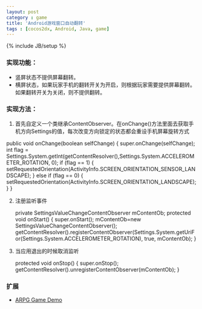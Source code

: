 ```yaml
---
layout: post
category : game
title: 'Android游戏窗口自动翻转'
tags : [cocos2dx, Android, Java, game]
---
```

{% include JB/setup %}

### 实现功能：

* 竖屏状态不提供屏幕翻转。
* 横屏状态，如果玩家手机的翻转开关为开启，则根据玩家需要提供屏幕翻转。如果翻转开关为关闭，则不提供翻转。

### 实现方法：

1. 首先自定义一个类继承ContentObserver。在onChange()方法里面去获取手机方向Settings的值，每次改变方向锁定的状态都会重设手机屏幕旋转方式

<!--more-->
    
public void onChange(boolean selfChange) {
	super.onChange(selfChange);
	int flag = Settings.System.getInt(getContentResolver(),Settings.System.ACCELEROMETER_ROTATION, 0);
	if (flag == 1)
	{
		setRequestedOrientation(ActivityInfo.SCREEN_ORIENTATION_SENSOR_LANDSCAPE);
	}
	else if (flag == 0)
	{
		setRequestedOrientation(ActivityInfo.SCREEN_ORIENTATION_LANDSCAPE);
	}
}

	
2. 注册监听事件
    
	private SettingsValueChangeContentObserver mContentOb;
	protected void onStart() {
    	super.onStart();
     	mContentOb=new SettingsValueChangeContentObserver();
        getContentResolver().registerContentObserver(Settings.System.getUriFor(Settings.System.ACCELEROMETER_ROTATION), true, mContentOb);
	}



3. 当应用退出的时候取消监听
    
	protected void onStop() {
        super.onStop();
        getContentResolver().unregisterContentObserver(mContentOb);
	}


### 扩展

- [ARPG Game Demo](https://github.com/edwinho/ARPGDemo)
